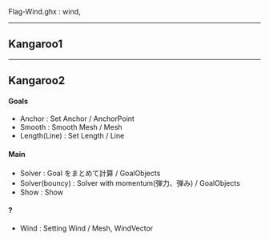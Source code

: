 

Flag-Wind.ghx : wind,


---  

## Kangaroo1  


---  

## Kangaroo2  

#### Goals  
- Anchor : Set Anchor / AnchorPoint  
- Smooth : Smooth Mesh / Mesh 
- Length(Line) : Set Length  / Line  

#### Main  
- Solver : Goal をまとめて計算  / GoalObjects  
- Solver(bouncy) : Solver with momentum(弾力、弾み) / GoalObjects  
- Show : Show  

#### ?  
- Wind : Setting Wind / Mesh, WindVector  
